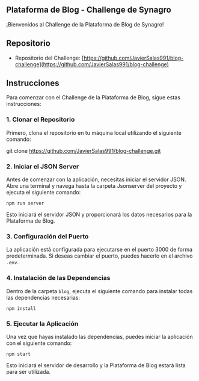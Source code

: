 ## Plataforma de Blog - Challenge de Synagro

¡Bienvenidos al Challenge de la Plataforma de Blog de Synagro!

## Repositorio

- Repositorio del Challenge: [https://github.com/JavierSalas991/blog-challenge](https://github.com/JavierSalas991/blog-challenge)

## Instrucciones

Para comenzar con el Challenge de la Plataforma de Blog, sigue estas instrucciones:

### 1. Clonar el Repositorio

Primero, clona el repositorio en tu máquina local utilizando el siguiente comando:

git clone https://github.com/JavierSalas991/blog-challenge.git

### 2. Iniciar el JSON Server

Antes de comenzar con la aplicación, necesitas iniciar el servidor JSON. Abre una terminal y navega hasta la carpeta Jsonserver del proyecto y ejecuta el siguiente comando:

`npm run server`


Esto iniciará el servidor JSON y proporcionará los datos necesarios para la Plataforma de Blog.

### 3. Configuración del Puerto

La aplicación está configurada para ejecutarse en el puerto 3000 de forma predeterminada. Si deseas cambiar el puerto, puedes hacerlo en el archivo `.env`.

### 4. Instalación de las Dependencias

Dentro de la carpeta `blog`, ejecuta el siguiente comando para instalar todas las dependencias necesarias:

`npm install`


### 5. Ejecutar la Aplicación

Una vez que hayas instalado las dependencias, puedes iniciar la aplicación con el siguiente comando:

`npm start`

Esto iniciará el servidor de desarrollo y la Plataforma de Blog estará lista para ser utilizada.